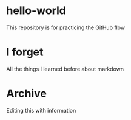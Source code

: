 # hello-world
This repository is for practicing the GitHub flow

# I forget
All the things I learned before about markdown

# Archive
Editing this with information
